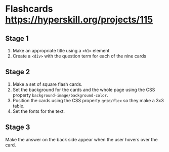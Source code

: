 # Flashcards https://hyperskill.org/projects/115

## Stage 1
1. Make an appropriate title using a `<h1>` element
2. Create a `<div>` with the question term for each of the nine cards

## Stage 2
1. Make a set of square flash cards.
2. Set the background for the cards and the whole page using the CSS property `background-image/background-color`.
3. Position the cards using the CSS property `grid/flex` so they make a 3x3 table.
4. Set the fonts for the text.

## Stage 3
Make the answer on the back side appear when the user hovers over the card.